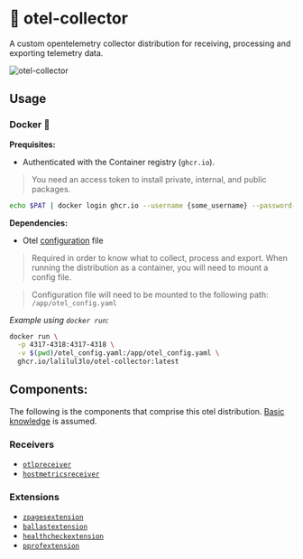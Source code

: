 # 🔭 otel-collector
A custom opentelemetry collector distribution for receiving, processing and exporting telemetry data.

![otel-collector](https://github.com/lalilul3lo/otel-collector/assets/12755671/d4adeaac-f7fe-49b1-8442-4a82f2321ea8)

## Usage

### Docker 🐳
**Prequisites:**
- Authenticated with the Container registry (`ghcr.io`).
> You need an access token to install private, internal, and public packages.
```bash
echo $PAT | docker login ghcr.io --username {some_username} --password-stdin
```

**Dependencies:**
- Otel [configuration](https://opentelemetry.io/docs/collector/configuration/) file
> Required in order to know what to collect, process and export. When running the distribution as a container, you will need to mount a config file.

> Configuration file will need to be mounted to the following path: `/app/otel_config.yaml`

*Example using `docker run`:*
```bash
docker run \
  -p 4317-4318:4317-4318 \
  -v $(pwd)/otel_config.yaml:/app/otel_config.yaml \
  ghcr.io/lalilul3lo/otel-collector:latest
```

## Components:
The following is the components that comprise this otel distribution. [Basic knowledge](https://opentelemetry.io/docs/concepts/components/) is assumed.

### Receivers
- [`otlpreceiver`](https://github.com/open-telemetry/opentelemetry-collector/blob/main/receiver/otlpreceiver/README.md)
- [`hostmetricsreceiver`](https://github.com/open-telemetry/opentelemetry-collector-contrib/blob/main/receiver/hostmetricsreceiver/README.md)
### Extensions
- [`zpagesextension`](https://github.com/open-telemetry/opentelemetry-collector/tree/main/extension/zpagesextension)
- [`ballastextension`](https://github.com/open-telemetry/opentelemetry-collector/blob/main/extension/ballastextension/README.md)
- [`healthcheckextension`](https://github.com/open-telemetry/opentelemetry-collector-contrib/tree/main/extension/healthcheckextension)
- [`pprofextension`](https://github.com/open-telemetry/opentelemetry-collector-contrib/tree/main/extension/pprofextension)
